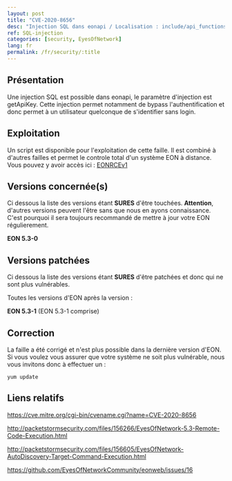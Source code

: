 ```yaml
---
layout: post
title: "CVE-2020-8656"
desc: "Injection SQL dans eonapi / Localisation : include/api_functions.php / Paramètre d'injection : getApiKey / Niveau : Critique"
ref: SQL-injection
categories: [security, EyesOfNetwork]
lang: fr
permalink: /fr/security/:title
---
```


## Présentation

Une injection SQL est possible dans eonapi, le paramètre d'injection est getApiKey. Cette injection permet notamment de bypass l'authentification et donc permet à un utilisateur quelconque de s'identifier sans login. 

## Exploitation

Un script est disponible pour l'exploitation de cette faille.
Il est combiné à d'autres failles et permet le controle total d'un système EON à distance.
Vous pouvez y avoir accès ici :
[EONRCEv1](https://packetstormsecurity.com/files/download/156266/eyesofnetwork53-exec.txt)

## Versions concernée(s)

Ci dessous la liste des versions étant **SURES** d'être touchées.
**Attention**, d'autres versions peuvent l'être sans que nous en ayons connaissance. C'est pourquoi il sera toujours recommandé de mettre à jour votre EON régulierement.

**EON 5.3-0**

## Versions patchées

Ci dessous la liste des versions étant **SURES** d'être patchées et donc qui ne sont plus vulnérables.

Toutes les versions d'EON après la version : 

**EON 5.3-1** (EON 5.3-1 comprise)


## Correction

La faille a été corrigé et n'est plus possible dans la dernière version d'EON.
Si vous voulez vous assurer que votre système ne soit plus vulnérable, nous vous invitons donc à effectuer un :

``` 
yum update 
```


## Liens relatifs

https://cve.mitre.org/cgi-bin/cvename.cgi?name=CVE-2020-8656

http://packetstormsecurity.com/files/156266/EyesOfNetwork-5.3-Remote-Code-Execution.html

http://packetstormsecurity.com/files/156605/EyesOfNetwork-AutoDiscovery-Target-Command-Execution.html

https://github.com/EyesOfNetworkCommunity/eonweb/issues/16

